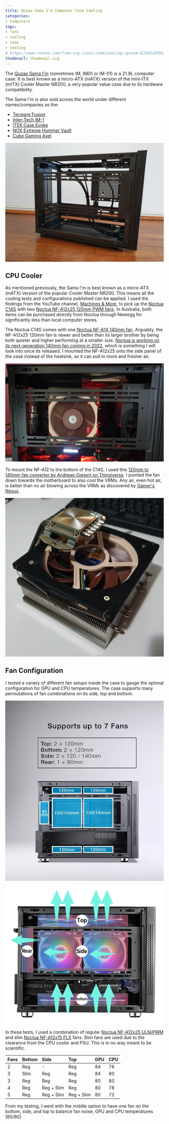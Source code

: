 ```yaml
---
title: Quzao Sama I'm Computer Case Cooling
categories:
- Computers
tags:
- fans
- cooling
- case
- testing
# https://www.reshot.com/free-svg-icons/item/cooling-system-DJ2HZLEPQU/
thumbnail: thumbnail.svg
---
```


The [Quzao Sama I'm](http://www.sama.cn/archives/827) (sometimes IM, IM01 or IM-01) is a 21.9L computer case. It is best known as a micro-ATX (mATX) version of the mini-ITX (mITX) Cooler Master NR200, a very popular value case due to its hardware compatibility.

The Sama I'm is also sold across the world under different names/companies as the:

- [Tecware Fusion](https://www.tecware.co/fusion)
- [Inter-Tech IM-1](https://inter-tech.de/en/products/case/micro-tower/im-1-pocket)
- [ITEK Case Evoke](https://www.itekevo.com/en/product/case-evoke/)
- [NOX Extreme Hummer Vault](https://www.nox-xtreme.com/cajas/hummer-vault)
- [Cube Gaming Axel](http://cubegaming.id/?p=1776)

![](sama-im-01.jpg)

## CPU Cooler

As mentioned previously, the Sama I'm is best known as a micro-ATX (mATX) version of the popular Cooler Master NR200. This means all the cooling tests and configurations published can be applied. I used the findings from the YouTube channel, [Machines & More](https://www.youtube.com/playlist?list=PLemnpiFP58grWaU7TdevQTX9KDd5rOvs3), to pick up the [Noctua C14S](https://noctua.at/en/nh-c14s) with two [Noctua NF-A12x25 120mm PWM fans](https://noctua.at/en/nf-a12x25-pwm). In Australia, both items can be purchased directly from Noctua through Newegg for significantly less than local computer stores.

The Noctua C14S comes with one [Noctua NF-A14 140mm fan](https://noctua.at/en/nf-a14-pwm.html). Arguably, the NF-A12x25 120mm fan is newer and better than its larger brother by being both quieter and higher performing at a smaller size. [Noctua is working on its next-generation 140mm fan coming in 2022](https://noctua.at/roadmap), which is something I will look into once its released. I mounted the NF-A12x25 onto the side panel of the case instead of the heatsink, so it can pull in more and fresher air.

![](side-panel.jpg)

To mount the NF-A12 to the bottom of the C14S, I used this [120mm to 140mm fan converter by Andreas-Giesert on Thingiverse](https://www.thingiverse.com/thing:3484426). I pointed the fan down towards the motherboard to also cool the VRMs. Any air, even hot air, is better than no air blowing across the VRMs as discovered by [Gamer's Nexus](https://www.youtube.com/watch?v=0qYHWAnvXv8).

![](c14s-01.jpg)

## Fan Configuration

I tested a variety of different fan setups inside the case to gauge the optimal configuration for GPU and CPU temperatures. The case supports many permutations of fan combinations on its side, top and bottom.

![](fan-combinations-01.png)

![](fan-combinations-02.png)

In these tests, I used a combination of regular [Noctua NF-A12x25 ULN/PWM](https://noctua.at/en/products/fan/nf-a12x25-uln) and slim [Noctua NF-A12x15 FLX](https://noctua.at/en/products/fan/nf-a12x15-flx) fans. Slim fans are used due to the clearance from the CPU cooler and PSU. This is in no way meant to be scientific.

| Fans | Bottom | Side       | Top        | GPU | CPU |
|:-----|:-------|:-----------|:-----------|:----|:----|
| 2    | Reg    | -          | Reg        | 84  | 76  |
| 3    | Slim   | Reg        | Reg        | 84  | 80  |
| 3    | Reg    | Reg        | Reg        | 80  | 80  |
| 4    | Reg    | Reg + Slim | Reg        | 80  | 78  |
| 5    | Reg    | Reg + Slim | Reg + Slim | 80  | 72  |

From my testing, I went with the middle option to have one fan on the bottom, side, and top to balance fan noise, GPU and CPU temperatures (80/80).
